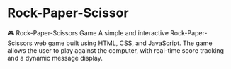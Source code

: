 # Rock-Paper-Scissor
🎮 Rock-Paper-Scissors Game  A simple and interactive Rock-Paper-Scissors web game built using HTML, CSS, and JavaScript. The game allows the user to play against the computer, with real-time score tracking and a dynamic message display.
